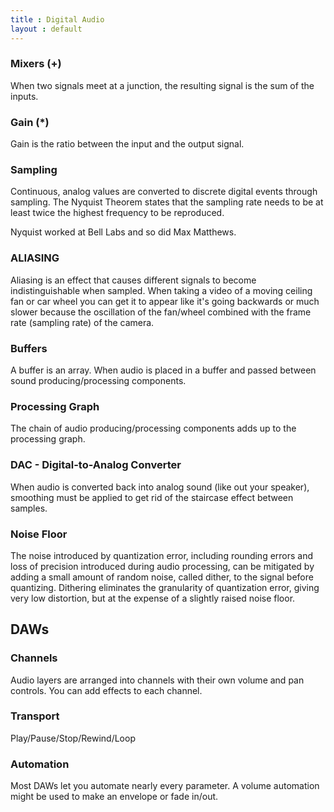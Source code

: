 ```yaml
---
title : Digital Audio
layout : default
---
```


### Mixers (+)

When two signals meet at a junction, the resulting signal is the sum of the inputs. 

### Gain (*)

Gain is the ratio between the input and the output signal. 

### Sampling

Continuous, analog values are converted to discrete digital events through sampling. The Nyquist Theorem states that the sampling rate needs to be at least twice the highest frequency to be reproduced. 

Nyquist worked at Bell Labs and so did Max Matthews. 

### ALIASING

Aliasing is an effect that causes different signals to become indistinguishable when sampled. When taking a video of a moving ceiling fan or car wheel you can get it to appear like it's going backwards or much slower because the oscillation of the fan/wheel combined with the frame rate (sampling rate) of the camera. 

### Buffers

A buffer is an array. When audio is placed in a buffer and passed between sound producing/processing components. 

### Processing Graph

The chain of audio producing/processing components adds up to the processing graph. 

### DAC - Digital-to-Analog Converter

When audio is converted back into analog sound (like out your speaker), smoothing must be applied to get rid of the staircase effect between samples.

### Noise Floor

The noise introduced by quantization error, including rounding errors and loss of precision introduced during audio processing, can be mitigated by adding a small amount of random noise, called dither, to the signal before quantizing. Dithering eliminates the granularity of quantization error, giving very low distortion, but at the expense of a slightly raised noise floor. 

## DAWs

### Channels

Audio layers are arranged into channels with their own volume and pan controls. You can add effects to each channel. 

### Transport

Play/Pause/Stop/Rewind/Loop

### Automation

Most DAWs let you automate nearly every parameter. A volume automation might be used to make an envelope or fade in/out. 